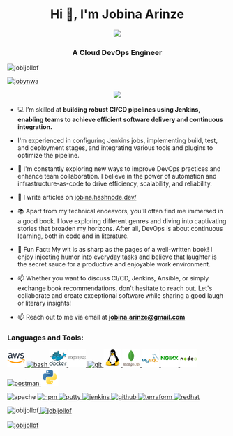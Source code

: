 <h1 align="center">Hi 👋, I'm Jobina Arinze</h1>

<div id="header" align="center">
  <img src="https://media.giphy.com/media/l44Qqz6gO6JiVV3pu/giphy.gif" width="100"/>
</div>

<h3 align="center"> A Cloud DevOps Engineer </h3>

<p align="left"> <img src="https://komarev.com/ghpvc/?username=jobijollof&label=Profile%20views&color=0e75b6&style=flat" alt="jobijollof" /> </p>

<p align="left"> <a href="https://twitter.com/jobynwa" target="blank"><img src="https://img.shields.io/twitter/follow/jobynwa?logo=twitter&style=for-the-badge" alt="jobynwa" /></a> </p>

<div id="header" align="center">
  <img src="https://media.giphy.com/media/RbDKaczqWovIugyJmW/giphy.gif" width="400"/>
</div>





- 💻 I’m skilled at   **building robust CI/CD pipelines using Jenkins, enabling teams to achieve efficient software delivery and continuous integration.**

- I'm experienced in configuring Jenkins jobs, implementing build, test, and deployment stages, and integrating various tools and plugins to optimize the pipeline.

- 🔧 I'm constantly exploring new ways to improve DevOps practices and enhance team collaboration. I believe in the power of automation and infrastructure-as-code to drive efficiency, scalability, and reliability.

- 📝 I write articles on [jobina.hashnode.dev/](https://jobina.hashnode.dev/)

- 📚 Apart from my technical endeavors, you'll often find me immersed in a good book. I love exploring different genres and diving into captivating stories that broaden my horizons. After all, DevOps is about continuous learning, both in code and in literature.

- 🌟 Fun Fact: My wit is as sharp as the pages of a well-written book! I enjoy injecting humor into everyday tasks and believe that laughter is the secret sauce for a productive and enjoyable work environment.

- 📫 Whether you want to discuss CI/CD, Jenkins, Ansible, or simply exchange book recommendations, don't hesitate to reach out. Let's collaborate and create exceptional software while sharing a good laugh or literary insights!

- 📫 Reach out to me via email at  **jobina.arinze@gmail.com**




<h3 align="left">Languages and Tools:</h3>
<p align="left"> <a href="https://aws.amazon.com" target="_blank" rel="noreferrer"> <img src="https://raw.githubusercontent.com/devicons/devicon/master/icons/amazonwebservices/amazonwebservices-original-wordmark.svg" alt="aws" width="40" height="40"/> </a> <a href="https://www.gnu.org/software/bash/" target="_blank" rel="noreferrer"> <img src="https://www.vectorlogo.zone/logos/gnu_bash/gnu_bash-icon.svg" alt="bash" width="40" height="40"/> </a> <a href="https://www.docker.com/" target="_blank" rel="noreferrer"> <img src="https://raw.githubusercontent.com/devicons/devicon/master/icons/docker/docker-original-wordmark.svg" alt="docker" width="40" height="40"/> </a> <a href="https://expressjs.com" target="_blank" rel="noreferrer"> <img src="https://raw.githubusercontent.com/devicons/devicon/master/icons/express/express-original-wordmark.svg" alt="express" width="40" height="40"/> </a> <a href="https://git-scm.com/" target="_blank" rel="noreferrer"> <img src="https://www.vectorlogo.zone/logos/git-scm/git-scm-icon.svg" alt="git" width="40" height="40"/> </a> <a href="https://www.linux.org/" target="_blank" rel="noreferrer"> <img src="https://raw.githubusercontent.com/devicons/devicon/master/icons/linux/linux-original.svg" alt="linux" width="40" height="40"/> </a> <a href="https://www.mongodb.com/" target="_blank" rel="noreferrer"> <img src="https://raw.githubusercontent.com/devicons/devicon/master/icons/mongodb/mongodb-original-wordmark.svg" alt="mongodb" width="40" height="40"/> </a> <a href="https://www.mysql.com/" target="_blank" rel="noreferrer"> <img src="https://raw.githubusercontent.com/devicons/devicon/master/icons/mysql/mysql-original-wordmark.svg" alt="mysql" width="40" height="40"/> </a> <a href="https://www.nginx.com" target="_blank" rel="noreferrer"> <img src="https://raw.githubusercontent.com/devicons/devicon/master/icons/nginx/nginx-original.svg" alt="nginx" width="40" height="40"/> </a> <a href="https://nodejs.org" target="_blank" rel="noreferrer"> <img src="https://raw.githubusercontent.com/devicons/devicon/master/icons/nodejs/nodejs-original-wordmark.svg" alt="nodejs" width="40" height="40"/> </a> <a href="https://postman.com" target="_blank" rel="noreferrer"> <img src="https://www.vectorlogo.zone/logos/getpostman/getpostman-icon.svg" alt="postman" width="40" height="40"/> </a> <a href="https://www.python.org" target="_blank" rel="noreferrer"> <img src="https://raw.githubusercontent.com/devicons/devicon/master/icons/python/python-original.svg" alt="python" width="40" height="40"/> </a> </p> <img 
src="https://cdn.jsdelivr.net/gh/devicons/devicon/icons/apache/apache-original.svg" alt="apache" width="40" height="40"/>  </a> <a href="https://nodejs.org" target="_blank" rel="noreferrer"> <img 
src="https://cdn.jsdelivr.net/gh/devicons/devicon/icons/npm/npm-original-wordmark.svg" alt="npm" width="40" height="40"/> </a> <a href="https://nodejs.org" target="_blank" rel="noreferrer">  <img 
src="https://cdn.jsdelivr.net/gh/devicons/devicon/icons/putty/putty-original.svg" alt="putty" width="40" height="40"/> </a> <a href="https://nodejs.org" target="_blank" rel="noreferrer"> <img 
src="https://cdn.jsdelivr.net/gh/devicons/devicon/icons/jenkins/jenkins-original.svg" alt="jenkins" width="40" height"40"/>  </a> <a href="https://nodejs.org" target="_blank" rel="noreferrer"> <img 
src="https://cdn.jsdelivr.net/gh/devicons/devicon/icons/github/github-original.svg" alt="github" width="40" height"40"/> </a> <a href="https://nodejs.org" target="_blank" rel="noreferrer"> <img 
src="https://cdn.jsdelivr.net/gh/devicons/devicon/icons/terraform/terraform-original.svg" alt="terraform" width="40" height"40"/> </a> <a href="https://nodejs.org" target="_blank" rel="noreferrer">  <img 
src="https://cdn.jsdelivr.net/gh/devicons/devicon/icons/redhat/redhat-plain-wordmark.svg"  alt="redhat"  width="40" height"40"/>
          
          
          
          
          
          
          
          
<p><img align="left" src="https://github-readme-stats.vercel.app/api/top-langs?username=jobijollof&show_icons=true&locale=en&layout=compact" alt="jobijollof" /></p>

<p>&nbsp;<img align="center" src="https://github-readme-stats.vercel.app/api?username=jobijollof&show_icons=true&locale=en" alt="jobijollof" /></p>

<p><img align="center" src="https://github-readme-streak-stats.herokuapp.com/?user=jobijollof&" alt="jobijollof" /></p>
